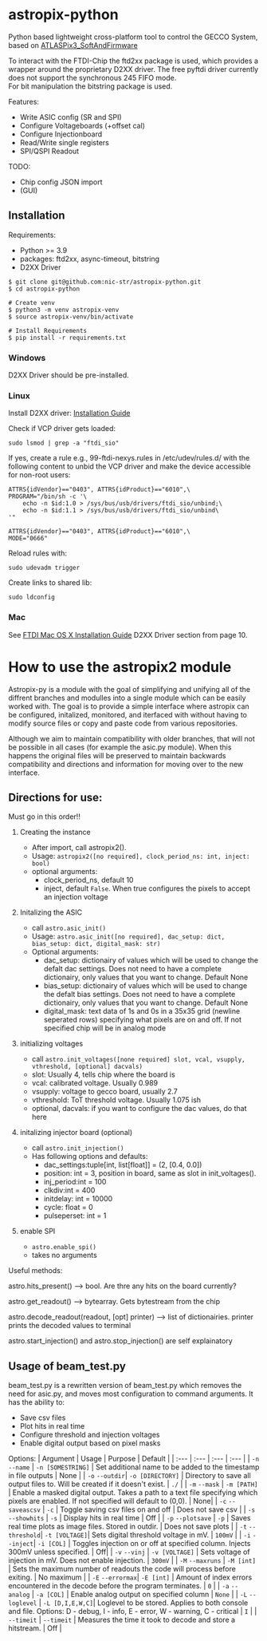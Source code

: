 # astropix-python

Python based lightweight cross-platform tool to control the GECCO System, based on [ATLASPix3_SoftAndFirmware](https://git.scc.kit.edu/jl1038/atlaspix3)

To interact with the FTDI-Chip the ftd2xx package is used, which provides a wrapper around the proprietary D2XX driver.
The free pyftdi driver currently does not support the synchronous 245 FIFO mode.  
For bit manipulation the bitstring package is used.

Features:
* Write ASIC config (SR and SPI)
* Configure Voltageboards (+offset cal)
* Configure Injectionboard
* Read/Write single registers
* SPI/QSPI Readout

TODO:
* Chip config JSON import
* (GUI)

## Installation

Requirements:
* Python >= 3.9
* packages: ftd2xx, async-timeout, bitstring 
* D2XX Driver

```shell
$ git clone git@github.com:nic-str/astropix-python.git
$ cd astropix-python

# Create venv
$ python3 -m venv astropix-venv
$ source astropix-venv/bin/activate

# Install Requirements
$ pip install -r requirements.txt
```

### Windows

D2XX Driver should be pre-installed.

### Linux

Install D2XX driver: [Installation Guide](https://ftdichip.com/wp-content/uploads/2020/08/AN_220_FTDI_Drivers_Installation_Guide_for_Linux-1.pdf)

Check if VCP driver gets loaded:
    
    sudo lsmod | grep -a "ftdi_sio"

If yes, create a rule e.g., 99-ftdi-nexys.rules in /etc/udev/rules.d/ with the following content to unbid the VCP driver and make the device accessible for non-root users:

    ATTRS{idVendor}=="0403", ATTRS{idProduct}=="6010",\
    PROGRAM="/bin/sh -c '\
        echo -n $id:1.0 > /sys/bus/usb/drivers/ftdi_sio/unbind;\
        echo -n $id:1.1 > /sys/bus/usb/drivers/ftdi_sio/unbind\
    '"

    ATTRS{idVendor}=="0403", ATTRS{idProduct}=="6010",\
    MODE="0666"

Reload rules with:

    sudo udevadm trigger

Create links to shared lib:

    sudo ldconfig

### Mac
See [FTDI Mac OS X Installation Guide](https://www.ftdichip.com/Support/Documents/InstallGuides/Mac_OS_X_Installation_Guide.pdf) D2XX Driver section from page 10.

# How to use the astropix2 module
Astropix-py is a module with the goal of simplifying and unifying all of the diffrent branches and modulles into a single module which can be easily worked with. 
The goal is to provide a simple interface where astropix can be configured, initalized, monitored, and iterfaced with without having to modify source files or copy and paste code from various repositories. 

Although we aim to maintain compatibility with older branches, that will not be possible in all cases (for example the asic.py module). When this happens the original files will be preserved to maintain backwards compatibility and directions and information for moving over to the new interface.

## Directions for use:
Must go in this order!!

1. Creating the instance
    - After import, call astropix2().
    - Usage: `astropix2([no required], clock_period_ns: int, inject: bool)`
    - optional arguments: 
        - clock_period_ns, default 10
        - inject, default `False`. When true configures the pixels to accept an injection voltage

2. Initalizing the ASIC
    - call `astro.asic_init()`
    - Usage: `astro.asic_init([no required], dac_setup: dict, bias_setup: dict, digital_mask: str)`
    - Optional arguments:
        - dac_setup: dictionairy of values which will be used to change the defalt dac settings. Does not need to have a complete dictionairy, only values that you want to change. Default None
        - bias_setup: dictionairy of values which will be used to change the defalt bias settings. Does not need to have a complete dictionairy, only values that you want to change. Default None
        - digital_mask: text data of 1s and 0s in a 35x35 grid (newline seperated rows) specifying what pixels are on and off. If not specified chip will be in analog mode
3. initializing voltages
    - call `astro.init_voltages([none required] slot, vcal, vsupply, vthreshold, [optional] dacvals)`
    - slot: Usually 4, tells chip where the board is
    - vcal: calibrated voltage. Usually 0.989
    - vsupply: voltage to gecco board, usually 2.7
    - vthreshold: ToT threshold voltage. Usually 1.075 ish    
    - optional, dacvals: if you want to configure the dac values, do that here
4. initalizing injector board (optional)
    - call `astro.init_injection()`
    - Has following options and defaults:
        - dac_settings:tuple[int, list[float]] = (2, [0.4, 0.0])
        - position: int = 3, position in board, same as slot in init_voltages().
        - inj_period:int = 100 
        - clkdiv:int = 400
        - initdelay: int = 10000 
        - cycle: float = 0
        - pulseperset: int = 1
5. enable SPI
    - `astro.enable_spi()`
    - takes no arguments

Useful methods:

astro.hits_present() --> bool. Are thre any hits on the board currently?

astro.get_readout() --> bytearray. Gets bytestream from the chip

astro.decode_readout(readout, [opt] printer) --> list of dictionairies. printer prints the decoded values to terminal

astro.start_injection() and astro.stop_injection() are self explainatory

## Usage of beam_test.py

beam_test.py is a rewritten version of beam_test.py which removes the need for asic.py, and moves most configuration to command arguments.
It has the ability to:
- Save csv files
- Plot hits in real time
- Configure threshold and injection voltages 
- Enable digital output based on pixel masks 

Options:
| Argument | Usage | Purpose | Default |
| :--- | :--- | :---  | :--- |
| `-n` `--name` | `-n [SOMESTRING]` | Set additional name to be added to the timestamp in file outputs | None |
| `-o` `--outdir`| `-o [DIRECTORY]` | Directory to save all output files to. Will be created if it doesn't exist. | `./` |
| `-m` `--mask` | `-m [PATH]`       | Enable a masked digital output. Takes a path to a text file specifying which pixels are enabled. If not specified will default to (0,0). | None|
| `-c` `--saveascsv` | `-c`         | Toggle saving csv files on and off | Does not save csv |
| `-s` `--showhits` | `-s`          | Display hits in real time | Off |
| `-p` `--plotsave` | `-p`          | Saves real time plots as image files. Stored in outdir. | Does not save plots |
| `-t` `--threshold`| `-t [VOLTAGE]`| Sets digital threshold voltage in mV. | `100mV` |
| `-i` `--inject`| `-i [COL]`       | Toggles injection on or off at specified column. Injects 300mV unless specified. | Off|
| `-v` `--vinj` | `-v [VOLTAGE]`    | Sets voltage of injection in mV. Does not enable injection. | `300mV` |
| `-M` `--maxruns` | `-M [int]`     | Sets the maximum number of readouts the code will process before exiting. | No maximum |
| `-E` `--errormax`| `-E [int]`     | Amount of index errors encountered in the decode before the program terminates. | `0` |
| `-a` `--analog` | `-a [COL]`      | Enable analog output on specified column | `None` |
| `-L` `--loglevel` | `-L [D,I,E,W,C]`| Loglevel to be stored. Applies to both console and file. Options: D - debug, I - info, E - error, W - warning, C - critical | `I` |
| `--timeit` | `--timeit`           | Measures the time it took to decode and store a hitstream. | Off |


